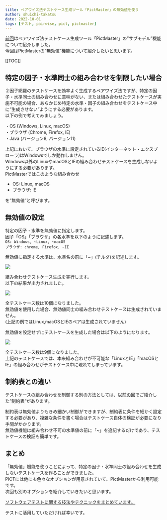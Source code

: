 ```yaml
---
title: ペアワイズ法テストケース生成ツール「PictMaster」の無効値を使う
author: shuichi-takatsu
date: 2022-10-01
tags: [テスト, pairwise, pict, pictmaster]
---
```


[前回](/blogs/2022/09/11/pictmaster-submodel-option/)はペアワイズ法テストケース生成ツール「PictMaster」の”サブモデル”機能について紹介しました。  
今回はPictMasterの”無効値”機能について紹介したいと思います。

[[TOC]]

## 特定の因子・水準同士の組み合わせを制限したい場合

２因子網羅のテストケースを効率よく生成するペアワイズ法ですが、特定の因子・水準同士の組み合わせに意味がない、または組み合わせたテストケースが実施不可能の場合、あらかじめ特定の水準・因子の組み合わせをテストケース中に”生成させない”ようにする必要があります。  
以下の例で考えてみましょう。  

・OS (Windows, Linux, macOS)  
・ブラウザ (Chrome, Firefox, IE)  
・Java (バージョン8, バージョン11)  

上記において、ブラウザの水準に設定されているIE(インターネット・エクスプローラ)はWindowsでしか動作しません。  
Windows以外のLinuxやmacOSとIEの組み合わせテストケースを生成しないようにする必要があります。  
PictMasterではこのような組み合わせ  
- OS: Linux, macOS
- ブラウザ: IE

を”無効値”と呼びます。

## 無効値の設定

特定の因子・水準を無効値に指定します。  
因子「OS」「ブラウザ」の各水準を以下のように記述します。  
`OS: Windows, ~Linux, ~macOS`  
`ブラウザ: chrome, Firefox, ~IE`  

無効値に指定する水準は、水準名の前に「~」(チルダ)を記述します。

![](https://gyazo.com/e71cfb59c00fe1efe8528c7201e6801b.png)

組み合わせテストケース生成を実行します。  
以下の結果が出力されました。

![](https://gyazo.com/e2e10aaa4b1fd2c828e7d6766faa0446.png)

全テストケース数は10個になりました。  
無効値を使用した場合、無効値同士の組み合わせテストケースは生成されていません。  
(上記の例ではLinux,macOSとIEのペアは生成されていません)  

無効値を設定せずにテストケースを生成した場合は以下のようになります。

![](https://gyazo.com/edbe7971b51b1ebb8ca5c128ce914e08.png)

全テストケース数は9個になりました。  
上記のテストケースでは、本来組み合わせが不可能な「LinuxとIE」「macOSとIE」の組み合わせがテストケース中に現れてしまっています。  

## 制約表との違い

テストケースの組み合わせを制御する別の方法としては、[以前の回](/blogs/2022/08/01/pictmaster-constraint-option/)でご紹介した”制約表”があります。  

制約表は無効値よりもきめ細かい制御ができますが、制約表に条件を細かく設定する必要があり、複雑な条件を書く場合はテストケース自体の検証が必要になり手間がかかります。  
無効値機能は組み合わせ不可の水準値の前に「~」を追記するだけであり、テストケースの検証も簡単です。

## まとめ

「無効値」機能を使うことによって、特定の因子・水準同士の組み合わせを生成しないテストケースを作ることができました。  
PICTには他にも色々なオプションが用意されていて、PictMasterから利用可能です。  
次回も別のオプションを紹介していきたいと思います。

[ソフトウェアテストに関する技法やテクニックをまとめています。](/testing/)

テストに活用していただければ幸いです。

